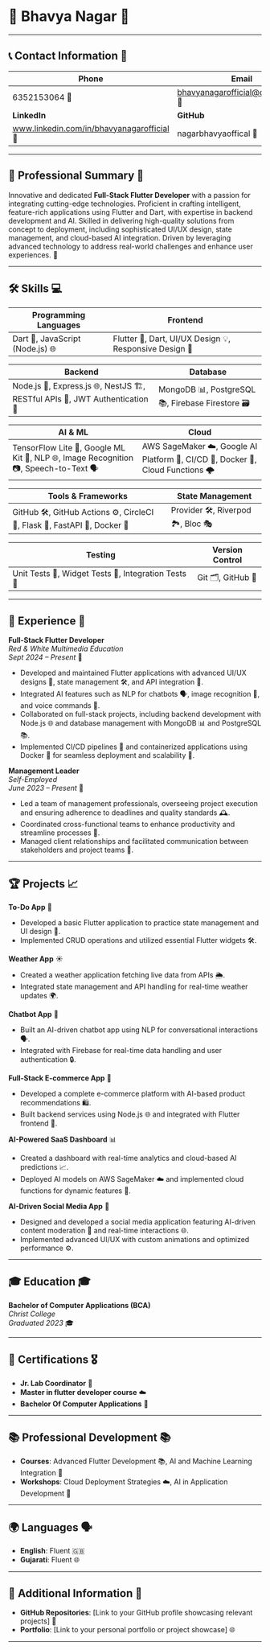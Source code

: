 # 🌟 **Bhavya Nagar** 🌟

---

## 📞 **Contact Information** 📧

| **Phone**               | **Email**              |
|-------------------------|------------------------|
| 6352153064 📱  | bhavyanagarofficial@outlook.com 📧 |
| **LinkedIn**            | **GitHub**             |
|  www.linkedin.com/in/bhavyanagarofficial 🔗 | nagarbhavyaoffical 🐙 |
---

## 🚀 **Professional Summary** 🎯

Innovative and dedicated **Full-Stack Flutter Developer** with a passion for integrating cutting-edge technologies. Proficient in crafting intelligent, feature-rich applications using Flutter and Dart, with expertise in backend development and AI. Skilled in delivering high-quality solutions from concept to deployment, including sophisticated UI/UX design, state management, and cloud-based AI integration. Driven by leveraging advanced technology to address real-world challenges and enhance user experiences. 🌟

---

## 🛠️ **Skills** 💻

| **Programming Languages** | **Frontend**                        |
|---------------------------|-------------------------------------|
| Dart 🦄, JavaScript (Node.js) 🌐 | Flutter 🎨, Dart, UI/UX Design 💡, Responsive Design 📱 |

| **Backend**                           | **Database**                   |
|--------------------------------------|--------------------------------|
| Node.js 🚀, Express.js 🌐, NestJS 🏗️, RESTful APIs 🔌, JWT Authentication 🔑 | MongoDB 📊, PostgreSQL 📚, Firebase Firestore 🗃️ |

| **AI & ML**                          | **Cloud**                       |
|--------------------------------------|--------------------------------|
| TensorFlow Lite 🤖, Google ML Kit 🧠, NLP 🌐, Image Recognition 📷, Speech-to-Text 🗣️ | AWS SageMaker ☁️, Google AI Platform 🌈, CI/CD 🔄, Docker 🐋, Cloud Functions 🌩️ |

| **Tools & Frameworks**                | **State Management**            |
|---------------------------------------|--------------------------------|
| GitHub 🛠️, GitHub Actions ⚙️, CircleCI 🔄, Flask 🧪, FastAPI 🚀, Docker 🐋 | Provider 🛠️, Riverpod 🏞️, Bloc 🎭 |

| **Testing**                           | **Version Control**             |
|---------------------------------------|--------------------------------|
| Unit Tests 🧪, Widget Tests 🧩, Integration Tests 🔗 | Git 🗂️, GitHub 🐙              |

---

## 💼 **Experience** 💼

**Full-Stack Flutter Developer**  
*Red & White Multimedia Education*  
*Sept 2024 – Present* 🌟

- Developed and maintained Flutter applications with advanced UI/UX designs 🎨, state management 🛠️, and API integration 🔌.
- Integrated AI features such as NLP for chatbots 🗣️, image recognition 📸, and voice commands 🎤.
- Collaborated on full-stack projects, including backend development with Node.js 🌐 and database management with MongoDB 📊 and PostgreSQL 📚.
- Implemented CI/CD pipelines 🔄 and containerized applications using Docker 🐋 for seamless deployment and scalability 🚀.

**Management Leader**  
*Self-Employed*  
*June 2023 – Present* 👥

- Led a team of management professionals, overseeing project execution and ensuring adherence to deadlines and quality standards 🕰️.
- Coordinated cross-functional teams to enhance productivity and streamline processes 🔄.
- Managed client relationships and facilitated communication between stakeholders and project teams 🤝.

---

## 🏆 **Projects** 📈

**To-Do App** 📝  
- Developed a basic Flutter application to practice state management and UI design 🎨.
- Implemented CRUD operations and utilized essential Flutter widgets 🛠️.

**Weather App** ☀️  
- Created a weather application fetching live data from APIs 🌦️.
- Integrated state management and API handling for real-time weather updates 🌍.

**Chatbot App** 🤖  
- Built an AI-driven chatbot app using NLP for conversational interactions 🗣️.
- Integrated with Firebase for real-time data handling and user authentication 🔒.

**Full-Stack E-commerce App** 🛒  
- Developed a complete e-commerce platform with AI-based product recommendations 🛍️.
- Built backend services using Node.js 🌐 and integrated with Flutter frontend 📱.

**AI-Powered SaaS Dashboard** 📊  
- Created a dashboard with real-time analytics and cloud-based AI predictions 📈.
- Deployed AI models on AWS SageMaker ☁️ and implemented cloud functions for dynamic features 🌟.

**AI-Driven Social Media App** 📱  
- Designed and developed a social media application featuring AI-driven content moderation 🧩 and real-time interactions 🌐.
- Implemented advanced UI/UX with custom animations and optimized performance ⚙️.

---

## 🎓 **Education** 🎓

**Bachelor of Computer Applications (BCA)**  
*Christ College*  
*Graduated 2023* 🎓

---

## 📜 **Certifications** 🎖️

- **Jr. Lab Coordinator** 🧠
- **Master in flutter developer course** ☁️
- **Bachelor Of Computer Applications** 📜

---

## 📚 **Professional Development** 📚

- **Courses**: Advanced Flutter Development 📚, AI and Machine Learning Integration 🧠
- **Workshops**: Cloud Deployment Strategies ☁️, AI in Application Development 🤖

---

## 🌍 **Languages** 🗣️

- **English**: Fluent 🇬🇧
- **Gujarati**: Fluent  🌐

---

## 🔗 **Additional Information** 🔗

- **GitHub Repositories**: [Link to your GitHub profile showcasing relevant projects] 🐙
- **Portfolio**: [Link to your personal portfolio or project showcase] 🌐

---
